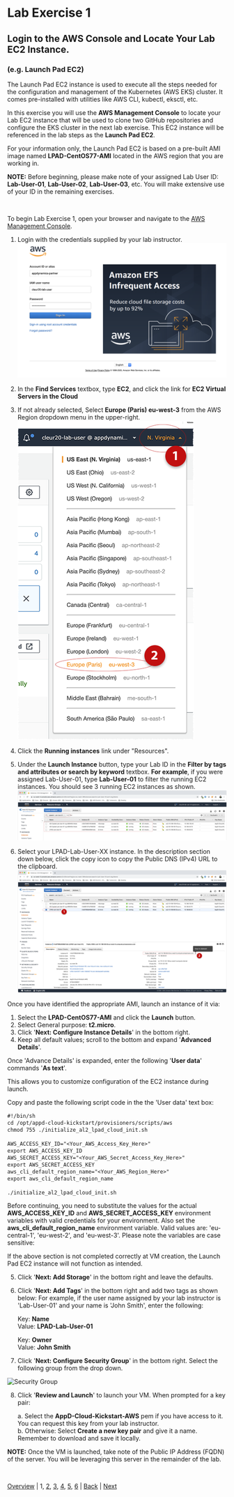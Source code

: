 # Lab Exercise 1
## Login to the AWS Console and Locate Your Lab EC2 Instance.
### (e.g. Launch Pad EC2)

The Launch Pad EC2 instance is used to execute all the steps needed for the configuration and management of the Kubernetes (AWS EKS) cluster. It comes pre-installed with utilities like AWS CLI, kubectl, eksctl, etc.

In this exercise you will use the **AWS Management Console** to locate your Lab EC2 instance that will be used to clone two GitHub repositories and configure the EKS cluster in the next lab exercise. This EC2 instance will be referenced in the lab steps as the **Launch Pad EC2**.

For your information only, the Launch Pad EC2 is based on a pre-built AMI image named **LPAD-CentOS77-AMI** located in the AWS region that you are working in.

**NOTE:** Before beginning, please make note of your assigned Lab User ID: **Lab-User-01**, **Lab-User-02**, **Lab-User-03**, etc. You will make extensive use of your ID in the remaining exercises.

<br>

To begin Lab Exercise 1, open your browser and navigate to the [AWS Management Console](https://appdynamics-partner.signin.aws.amazon.com/console).

  1. Login with the credentials supplied by your lab instructor.
     ![AWS Management Console](./images/aws-console-login-cleur20-lab.png)

  2. In the **Find Services** textbox, type **EC2**, and click the link for **EC2 Virtual Servers in the Cloud**
  3. If not already selected, Select **Europe (Paris) eu-west-3** from the AWS Region dropdown menu in the upper-right.
     ![Select AWS Region](./images/select-aws-region-cleur20-lab.png)

  4. Click the **Running instances** link under "Resources".
  5. Under the **Launch Instance** button, type your Lab ID in the **Filter by tags and attributes or search by keyword** textbox.
     **For example**, if you were assigned Lab-User-01, type **Lab-User-01** to filter the running EC2 instances.
     You should see 3 running EC2 instances as shown.
     ![Filter Lab-User Instances](./images/filter-lab-user-01-ec2-instances-cleur20-lab.png)

  6. Select your LPAD-Lab-User-XX instance. In the description section down below, click the copy icon to copy the
     Public DNS (IPv4) URL to the clipboard.
     ![Select Lab-User LPAD Instance](./images/select-lab-user-01-lpad-instance-cleur20-lab.png)

Once you have identified the appropriate AMI, launch an instance of it via:

  1. Select the **LPAD-CentOS77-AMI** and click the **Launch** button.
  2. Select General purpose: **t2.micro**.
  3. Click '**Next: Configure Instance Details**' in the bottom right.
  4. Keep all default values; scroll to the bottom and expand '**Advanced Details**'.

Once 'Advance Details' is expanded, enter the following '**User data**' commands '**As text**'.

This allows you to customize configuration of the EC2 instance during launch.

Copy and paste the following script code in the the 'User data' text box:

```
#!/bin/sh
cd /opt/appd-cloud-kickstart/provisioners/scripts/aws
chmod 755 ./initialize_al2_lpad_cloud_init.sh

AWS_ACCESS_KEY_ID="<Your_AWS_Access_Key_Here>"
export AWS_ACCESS_KEY_ID
AWS_SECRET_ACCESS_KEY="<Your_AWS_Secret_Access_Key_Here>"
export AWS_SECRET_ACCESS_KEY
aws_cli_default_region_name="<Your_AWS_Region_Here>"
export aws_cli_default_region_name

./initialize_al2_lpad_cloud_init.sh
```

Before continuing, you need to substitute the values for the actual **AWS_ACCESS_KEY_ID** and **AWS_SECRET_ACCESS_KEY**
environment variables with valid credentials for your environment.
Also set the **aws_cli_default_region_name** environment variable. Valid values are: 'eu-central-1', 'eu-west-2', and 'eu-west-3'.
Please note the variables are case sensitive:

If the above section is not completed correctly at VM creation, the Launch Pad EC2 instance will not function as intended.

  5. Click '**Next: Add Storage**' in the bottom right and leave the defaults.
  6. Click '**Next: Add Tags**' in the bottom right and add two tags as shown below:
     For example, if the user name assigned by your lab instructor is 'Lab-User-01' and your name is 'John Smith', enter the following:

     Key: **Name**  
     Value: **LPAD-Lab-User-01**  

     Key: **Owner**  
     Value: **John Smith**

  7. Click '**Next: Configure Security Group**' in the bottom right. Select the following group from the drop down.

![Security Group](./images/security-group-01.png)

  8. Click '**Review and Launch**' to launch your VM. When prompted for a key pair:  

     a. Select the **AppD-Cloud-Kickstart-AWS** pem if you have access to it. You can request this key from your lab instructor.  
     b. Otherwise: Select **Create a new key pair** and give it a name. Remember to download and save it locally.  

**NOTE:** Once the VM is launched, take note of the Public IP Address (FQDN) of the server. You will be leveraging this server in the remainder of the lab.

<br>

[Overview](aws-eks-monitoring.md) | 1, [2](lab-exercise-02.md), [3](lab-exercise-03.md), [4](lab-exercise-04.md), [5](lab-exercise-05.md), [6](lab-exercise-06.md) | [Back](aws-eks-monitoring.md) | [Next](lab-exercise-02.md)
